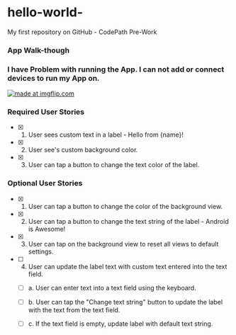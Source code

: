 # hello-world-
My first repository on GitHub - CodePath Pre-Work 

### App Walk-though 
### I have Problem with running the App. I can not add or connect devices to run my App on. 
<a href="https://imgflip.com/gif/2i1al5"><img src="https://i.imgflip.com/2i1al5.gif" title="made at imgflip.com"/></a>


### Required User Stories
- [x] 1. User sees custom text in a label - Hello from {name}!
- [x] 2. User see's custom background color.
- [x] 3. User can tap a button to change the text color of the label.


### Optional User Stories
- [x] 1. User can tap a button to change the color of the background view.  
- [x] 2. User can tap a button to change the text string of the label - Android is Awesome!  
- [x] 3. User can tap on the background view to reset all views to default settings.  
- [ ] 4. User can update the label text with custom text entered into the text field.  
   - [ ] a. User can enter text into a text field using the keyboard.  
   - [ ] b. User can tap the "Change text string" button to update the label with the text from the text field.  
   - [ ] c. If the text field is empty, update label with default text string.  

    
